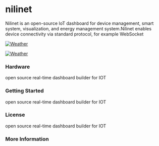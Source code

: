 # nilinet

Nilinet is an open-source IoT dashboard for device management, smart system, visualization, and energy management system.Nilinet enables device connectivity via standard protocol, for example WebSocket

[![Weather](https://raw.githubusercontent.com/alialaei110/nilinet/master/aliii1111.PNG)](http://www.nilinet.com)

[![Weather](https://raw.githubusercontent.com/alialaei110/nilinet/master/video_2018-08-15_23-37-04.gif)](http://www.nilinet.com)


### Hardware
open source real-time dashboard builder for IOT

### Getting Started
open source real-time dashboard builder for IOT

### License
open source real-time dashboard builder for IOT

### More Information
